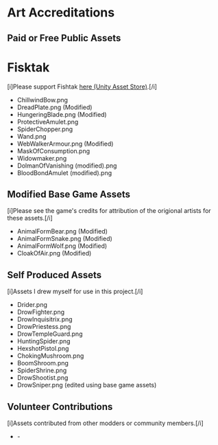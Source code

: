 # Art Accreditations

## Paid or Free Public Assets
# Fisktak
[i]Please support Fishtak [here (Unity Asset Store)](https://assetstore.unity.com/packages/2d/gui/icons/free-fantasy-items-253853).[/i]
<ul>
	<li>ChillwindBow.png</li>
	<li>DreadPlate.png (Modified)</li>
	<li>HungeringBlade.png (Modified)</li>
	<li>ProtectiveAmulet.png</li>
	<li>SpiderChopper.png</li>
	<li>Wand.png</li>
	<li>WebWalkerArmour.png (Modified)</li>
	<li>MaskOfConsumption.png</li>
	<li>Widowmaker.png</li>
	<li>DolmanOfVanishing (modified).png</li>
	<li>BloodBondAmulet (modified).png</li>
</ul>
</ul>

## Modified Base Game Assets
[i]Please see the game's credits for attribution of the origional artists for these assets.[/i]
<ul>
	<li>AnimalFormBear.png (Modified)</li>
	<li>AnimalFormSnake.png (Modified)</li>
	<li>AnimalFormWolf.png (Modified)</li>
	<li>CloakOfAir.png (Modified)</li>
</ul>

## Self Produced Assets
[i]Assets I drew myself for use in this project.[/i]
<ul>
	<li>Drider.png</li>
	<li>DrowFighter.png</li>
	<li>DrowInquisitrix.png</li>
	<li>DrowPriestess.png</li>
	<li>DrowTempleGuard.png</li>
	<li>HuntingSpider.png</li>
	<li>HexshotPistol.png</li>
	<li>ChokingMushroom.png</li>
	<li>BoomShroom.png</li>
	<li>SpiderShrine.png</li>
	<li>DrowShootist.png</li>
	<li>DrowSniper.png (edited using base game assets)</li>
</ul>

## Volunteer Contributions
[i]Assets contributed from other modders or community members.[/i]
<ul>
	<li>-</li>
</ul>